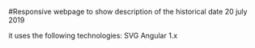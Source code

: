 #Responsive webpage to show description of the historical date 20 july 2019

it uses the following technologies: 
SVG
Angular 1.x


